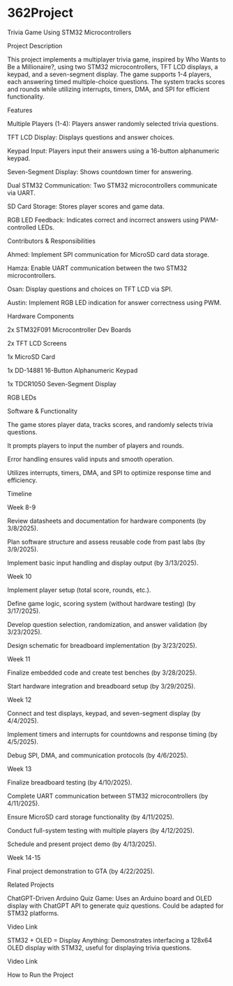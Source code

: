 # 362Project

Trivia Game Using STM32 Microcontrollers

Project Description

This project implements a multiplayer trivia game, inspired by Who Wants to Be a Millionaire?, using two STM32 microcontrollers, TFT LCD displays, a keypad, and a seven-segment display. The game supports 1-4 players, each answering timed multiple-choice questions. The system tracks scores and rounds while utilizing interrupts, timers, DMA, and SPI for efficient functionality.

Features

Multiple Players (1-4): Players answer randomly selected trivia questions.

TFT LCD Display: Displays questions and answer choices.

Keypad Input: Players input their answers using a 16-button alphanumeric keypad.

Seven-Segment Display: Shows countdown timer for answering.

Dual STM32 Communication: Two STM32 microcontrollers communicate via UART.

SD Card Storage: Stores player scores and game data.

RGB LED Feedback: Indicates correct and incorrect answers using PWM-controlled LEDs.

Contributors & Responsibilities

Ahmed: Implement SPI communication for MicroSD card data storage.

Hamza: Enable UART communication between the two STM32 microcontrollers.

Osan: Display questions and choices on TFT LCD via SPI.

Austin: Implement RGB LED indication for answer correctness using PWM.

Hardware Components

2x STM32F091 Microcontroller Dev Boards

2x TFT LCD Screens

1x MicroSD Card

1x DD-14881 16-Button Alphanumeric Keypad

1x TDCR1050 Seven-Segment Display

RGB LEDs

Software & Functionality

The game stores player data, tracks scores, and randomly selects trivia questions.

It prompts players to input the number of players and rounds.

Error handling ensures valid inputs and smooth operation.

Utilizes interrupts, timers, DMA, and SPI to optimize response time and efficiency.

Timeline

Week 8-9

Review datasheets and documentation for hardware components (by 3/8/2025).

Plan software structure and assess reusable code from past labs (by 3/9/2025).

Implement basic input handling and display output (by 3/13/2025).

Week 10

Implement player setup (total score, rounds, etc.).

Define game logic, scoring system (without hardware testing) (by 3/17/2025).

Develop question selection, randomization, and answer validation (by 3/23/2025).

Design schematic for breadboard implementation (by 3/23/2025).

Week 11

Finalize embedded code and create test benches (by 3/28/2025).

Start hardware integration and breadboard setup (by 3/29/2025).

Week 12

Connect and test displays, keypad, and seven-segment display (by 4/4/2025).

Implement timers and interrupts for countdowns and response timing (by 4/5/2025).

Debug SPI, DMA, and communication protocols (by 4/6/2025).

Week 13

Finalize breadboard testing (by 4/10/2025).

Complete UART communication between STM32 microcontrollers (by 4/11/2025).

Ensure MicroSD card storage functionality (by 4/11/2025).

Conduct full-system testing with multiple players (by 4/12/2025).

Schedule and present project demo (by 4/13/2025).

Week 14-15

Final project demonstration to GTA (by 4/22/2025).

Related Projects

ChatGPT-Driven Arduino Quiz Game: Uses an Arduino board and OLED display with ChatGPT API to generate quiz questions. Could be adapted for STM32 platforms.

Video Link

STM32 + OLED = Display Anything: Demonstrates interfacing a 128x64 OLED display with STM32, useful for displaying trivia questions.

Video Link

How to Run the Project
